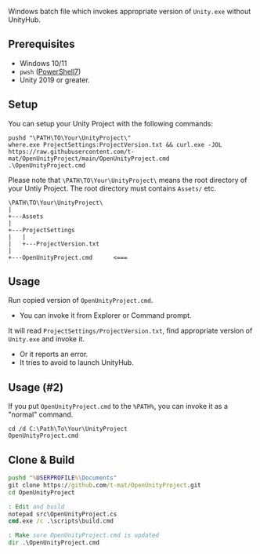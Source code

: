 ﻿Windows batch file which invokes appropriate version of `Unity.exe` without UnityHub.


Prerequisites
-------------

- Windows 10/11
- `pwsh` ([PowerShell7](https://microsoft.com/PowerShell))
- Unity 2019 or greater.


Setup
-----

You can setup your Unity Project with the following commands:

```
pushd "\PATH\TO\Your\UnityProject\"
where.exe ProjectSettings:ProjectVersion.txt && curl.exe -JOL https://raw.githubusercontent.com/t-mat/OpenUnityProject/main/OpenUnityProject.cmd
.\OpenUnityProject.cmd
```

Please note that `\PATH\TO\Your\UnityProject\` means the root directory of your Untiy Project.
The root directory must contains `Assets/` etc.

```
\PATH\TO\Your\UnityProject\
|
+---Assets
|
+---ProjectSettings
|   |
|   +---ProjectVersion.txt
|
+---OpenUnityProject.cmd      <===
```


Usage
-----

Run copied version of `OpenUnityProject.cmd`.
  - You can invoke it from Explorer or Command prompt.

It will read `ProjectSettings/ProjectVersion.txt`, find appropriate version of `Unity.exe` and invoke it.
  - Or it reports an error.
  - It tries to avoid to launch UnityHub.


Usage (#2)
----------

If you put `OpenUnityProject.cmd` to the `%PATH%`, you can invoke it as a "normal" command.

```
cd /d C:\Path\To\Your\UnityProject
OpenUnityProject.cmd
```


Clone & Build
-------------

```bat
pushd "%USERPROFILE%\Documents"
git clone https://github.com/t-mat/OpenUnityProject.git
cd OpenUnityProject

: Edit and build
notepad src\OpenUnityProject.cs
cmd.exe /c .\scripts\build.cmd

: Make sure OpenUnityProject.cmd is updated
dir .\OpenUnityProject.cmd
```
